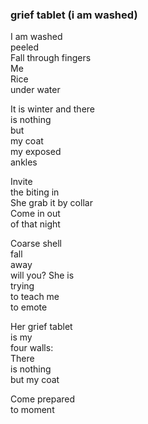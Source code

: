 ### grief tablet (i am washed)

I am washed\
peeled\
Fall through fingers \
Me\
Rice\
under water

It is winter and there\
is nothing\
but\
my coat\
my <span class='link' data-link='md/ralph.md'>exposed</span>\
ankles

Invite\
the biting in\
She grab it by collar\
Come in out\
of that night

Coarse shell\
fall\
away\
will you? She is\
trying\
to teach me\
to emote

Her grief tablet\
is my\
four walls:\
There\
is nothing\
but my coat

Come prepared\
to moment


